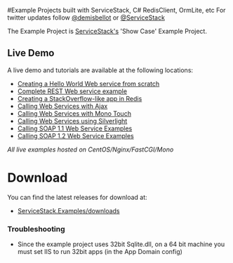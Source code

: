 #Example Projects built with ServiceStack, C# RedisClient, OrmLite, etc
For twitter updates follow <a href="http://twitter.com/demisbellot">@demisbellot</a> or <a href="http://twitter.com/servicestack">@ServiceStack</a> 

The Example Project is [ServiceStack's](https://github.com/mythz/ServiceStack) 'Show Case' Example Project.

## Live Demo

A live demo and tutorials are available at the following locations:

* [Creating a Hello World Web service from scratch](http://servicestack.net/ServiceStack.Hello/Default.htm)
* [Complete REST Web service example](http://servicestack.net/ServiceStack.MovieRest/)
* [Creating a StackOverflow-like app in Redis](http://servicestack.net/RedisStackOverflow/)
* [Calling Web Services with Ajax](http://servicestack.net/ServiceStack.Examples.Clients/Default.htm)
* [Calling Web Services with Mono Touch](http://www.servicestack.net/monotouch/remote-info/)
* [Calling Web Services using Silverlight](http://servicestack.net/ServiceStack.Examples.Clients/Silverlight.htm)
* [Calling SOAP 1.1 Web Service Examples](http://servicestack.net/ServiceStack.Examples.Clients/Soap11.aspx)
* [Calling SOAP 1.2 Web Service Examples](http://servicestack.net/ServiceStack.Examples.Clients/Soap12.aspx)

_All live examples hosted on CentOS/Nginx/FastCGI/Mono_

# Download

You can find the latest releases for download at:

* [ServiceStack.Examples/downloads](https://github.com/mythz/ServiceStack.Examples/downloads)


### Troubleshooting

- Since the example project uses 32bit Sqlite.dll, on a 64 bit machine you must set IIS to run 32bit apps (in the App Domain config)


